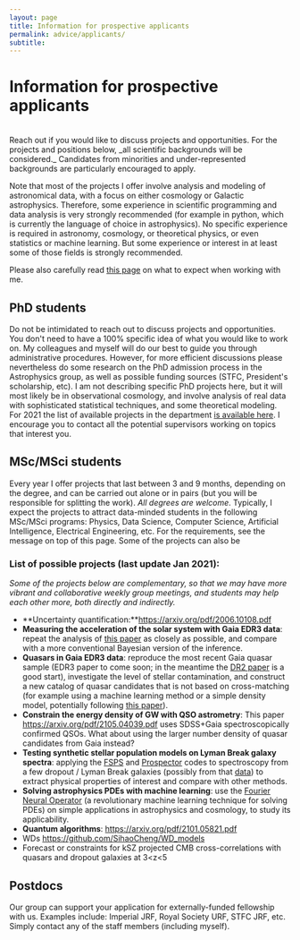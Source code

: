 ```yaml
---
layout: page
title: Information for prospective applicants
permalink: advice/applicants/
subtitle:
---
```


# Information for prospective applicants
<br/>
Reach out if you would like to discuss projects and opportunities. For the projects and positions below, _all scientific backgrounds will be considered._ Candidates from minorities and under-represented backgrounds are particularly encouraged to apply.

Note that most of the projects I offer involve analysis and modeling of astronomical data, with a focus on either cosmology or Galactic astrophysics. Therefore, some experience in scientific programming and data analysis is very strongly recommended (for example in python, which is currently the language of choice in astrophysics). No specific experience is required in astronomy, cosmology, or theoretical physics, or even statistics or machine learning. But some experience or interest in at least some of those fields is strongly recommended.

Please also carefully read <a href="../expectations/"> this page</a> on what to expect when working with me.

## PhD students

Do not be intimidated to reach out to discuss projects and opportunities. You don't need to have a 100% specific idea of what you would like to work on. My colleagues and myself will do our best to guide you through administrative procedures. However, for more efficient discussions please nevertheless do some research on the PhD admission process in the Astrophysics group, as well as possible funding sources (STFC, President's scholarship, etc). I am not describing specific PhD projects here, but it will most likely be in observational cosmology, and involve analysis of real data with sophisticated statistical techniques, and some theoretical modeling. For 2021 the list of available projects in the department <a href="https://www.imperial.ac.uk/astrophysics/students-and-prospective-students/phd-projects/">is available here</a>. I encourage you to contact all the potential supervisors working on topics that interest you. 

## MSc/MSci students

Every year I offer projects that last between 3 and 9 months, depending on the degree, and can be carried out alone or in pairs (but you will be responsible for splitting the work). _All degrees are welcome_. Typically, I expect the projects to attract data-minded students in the following MSc/MSci programs: Physics, Data Science, Computer Science, Artificial Intelligence, Electrical Engineering, etc. For the requirements, see the message on top of this page. Some of the projects can also be

### List of possible projects (last update Jan 2021):
_Some of the projects below are complementary, so that we may have more vibrant and collaborative weekly group meetings, and students may help each other more, both directly and indirectly._

- **Uncertainty quantification:**https://arxiv.org/pdf/2006.10108.pdf
- **Measuring the acceleration of the solar system with Gaia EDR3 data**: repeat the analysis of <a href="https://arxiv.org/pdf/2012.02036.pdf">this paper</a> as closely as possible, and compare with a more conventional Bayesian version of the inference.
- **Quasars in Gaia EDR3 data**: reproduce the most recent Gaia quasar sample (EDR3 paper to come soon; in the meantime the <a href="https://ui.adsabs.harvard.edu/abs/2018A%26A...616A..14G/abstract">DR2 paper<a> is a good start), investigate the level of stellar contamination, and construct a new catalog of quasar candidates that is not based on cross-matching (for example using a machine learning method or a simple density model, potentially following <a href="https://arxiv.org/abs/1910.05255"> this paper</a>).
- **Constrain the energy density of GW with QSO astrometry**: This paper https://arxiv.org/pdf/2105.04039.pdf uses SDSS+Gaia spectroscopically confirmed QSOs. What about using the larger number density of quasar candidates from Gaia instead?
- **Testing synthetic stellar population models on Lyman Break galaxy spectra**: applying the <a href="https://github.com/cconroy20/fsps">FSPS</a> and <a href="https://arxiv.org/abs/2012.01426">Prospector</a> codes to spectroscopy from a few dropout / Lyman Break galaxies (possibly from that <a href="https://arxiv.org/abs/2004.00158">data</a>) to extract physical properties of interest and compare with other methods.
- **Solving astrophysics PDEs with machine learning**: use the <a href="https://arxiv.org/pdf/2010.08895.pdf">Fourier Neural Operator</a> (a revolutionary machine learning technique for solving PDEs) on simple applications in astrophysics and cosmology, to study its applicability.
- **Quantum algorithms**: https://arxiv.org/pdf/2101.05821.pdf
- WDs https://github.com/SihaoCheng/WD_models
- Forecast or constraints for kSZ projected CMB cross-correlations with quasars and dropout galaxies at 3<z<5

## Postdocs

Our group can support your application for externally-funded fellowship with us. Examples include: Imperial JRF, Royal Society URF, STFC JRF, etc. Simply contact any of the staff members (including myself).

